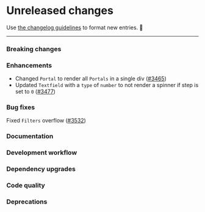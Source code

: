 # Unreleased changes

Use [the changelog guidelines](https://git.io/polaris-changelog-guidelines) to format new entries. 💜

---

### Breaking changes

### Enhancements

- Changed `Portal` to render all `Portals` in a single div ([#3465](https://github.com/Shopify/polaris-react/pull/3465))
- Updated `Textfield` with a `type` of `number` to not render a spinner if step is set to `0` ([#3477](https://github.com/Shopify/polaris-react/pull/3477))

### Bug fixes

Fixed `Filters` overflow ([#3532](https://github.com/Shopify/polaris-react/pull/3532))

### Documentation

### Development workflow

### Dependency upgrades

### Code quality

### Deprecations
